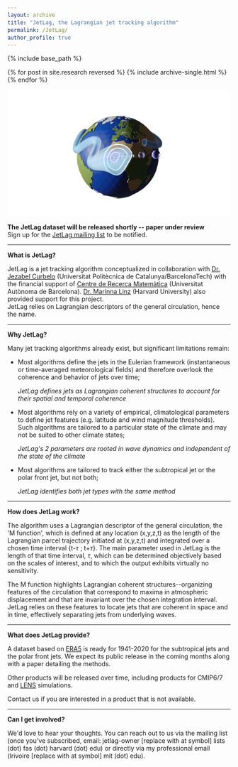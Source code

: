 ```yaml
---
layout: archive
title: "JetLag, the Lagrangian jet tracking algorithm"
permalink: /JetLag/
author_profile: true
---
```


{% include base_path %}

{% for post in site.research reversed %}
  {% include archive-single.html %}
{% endfor %}


![](../images/logo2.png)

**The JetLag dataset will be released shortly -- paper under review**<br>
Sign up for the [JetLag mailing list](https://web.lists.fas.harvard.edu/mailman/lists/jetlag.lists.fas.harvard.edu/) to be notified.<br>

---

**What is JetLag?**<br>

JetLag is a jet tracking algorithm conceptualized in collaboration with [Dr. Jezabel Curbelo](https://web.mat.upc.edu/jezabel.curbelo/) (Universitat Politècnica de Catalunya/BarcelonaTech) with the financial support of [Centre de Recerca Matemàtica](https://www.crm.cat/) (Universitat Autònoma de Barcelona). [Dr. Marinna Linz](https://eps.harvard.edu/people/marianna-linz/) (Harvard University) also provided support for this project.<br>
JetLag relies on Lagrangian descriptors of the general circulation, hence the name.

---

**Why JetLag?**<br>

Many jet tracking algorithms already exist, but significant limitations remain:

* Most algorithms define the jets in the Eulerian framework (instantaneous or time-averaged meteorological fields) and therefore overlook the coherence and behavior of jets over time;

  _JetLag defines jets as Lagrangian coherent structures to account for their spatial <em>and</em> temporal coherence_

* Most algorithms rely on a variety of empirical, climatological parameters to define jet features (e.g. latitude and wind magnitude thresholds). Such algorithms are tailored to a particular state of the climate and may not be suited to other climate states;

  _JetLag's 2 parameters are rooted in wave dynamics and independent of the state of the climate_

* Most algorithms are tailored to track either the subtropical jet or the polar front jet, but not both;

  _JetLag identifies both jet types with the same method_

---

**How does JetLag work?**<br>

The algorithm uses a Lagrangian descriptor of the general circulation, the 'M function', which is defined at any location (x,y,z,t) as the length of the Lagrangian parcel trajectory initiated at (x,y,z,t) and integrated over a chosen time interval {t-$\tau$ ; t+$\tau$}. The main parameter used in JetLag is the length of that time interval, $\tau$, which can be determined objectively based on the scales of interest, and to which the output exhibits virtually no sensitivity.

The M function highlights Lagrangian coherent structures--organizing features of the circulation that correspond to maxima in atmospheric displacement and that are invariant over the chosen integration interval. JetLag relies on these features to locate jets that are coherent in space and in time, effectively separating jets from underlying waves.

---

**What does JetLag provide?**<br>

A dataset based on [ERA5](https://www.ecmwf.int/en/forecasts/dataset/ecmwf-reanalysis-v5) is ready for 1941-2020 for the subtropical jets and the polar front jets. We expect its public release in the coming months along with a paper detailing the methods.

Other products will be released over time, including products for CMIP6/7 and [LENS](https://www.cesm.ucar.edu/community-projects/lens) simulations.<br>

Contact us if you are interested in a product that is not available.<br>

---

**Can I get involved?**<br>

We'd love to hear your thoughts. You can reach out to us via the mailing list (once you've subscribed, email: jetlag-owner \[replace with at symbol\] lists (dot) fas (dot) harvard (dot) edu) or directly via my professional email (lrivoire \[replace with at symbol\] mit (dot) edu).
